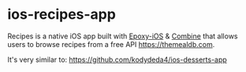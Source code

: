 # ios-recipes-app
 
Recipes is a native iOS app built with [Epoxy-iOS](https://github.com/airbnb/epoxy-ios) & [Combine](https://developer.apple.com/documentation/combine) that allows users to browse recipes from a free API https://themealdb.com.

It's very similar to:
https://github.com/kodydeda4/ios-desserts-app

